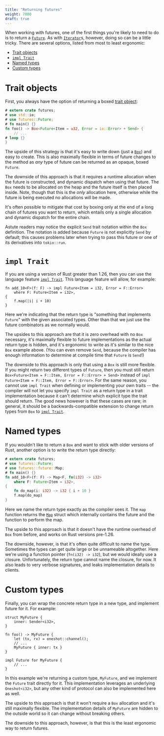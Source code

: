 ```yaml
---
title: "Returning futures"
weight: 7080
draft: true
---
```


[`Future`]: https://docs.rs/futures/0.1/futures/future/trait.Future.html
[`Iterator`]: https://doc.rust-lang.org/std/iter/trait.Iterator.html

When working with futures, one of the first things you're likely to need to do
is to return a [`Future`]. As with [`Iterator`]s, however, doing so can be a little tricky.
There are several options, listed from most to least ergonomic:

* [Trait objects][return-trait-objects]
* [`impl Trait`][return-impl-trait]
* [Named types][return-named-types]
* [Custom types][return-custom-types]

# Trait objects
[return-trait-objects]: #trait-objects

First, you always have the option of returning a boxed [trait object]:

```rust
# extern crate futures;
# use std::io;
# use futures::Future;
# fn main() {}
fn foo() -> Box<Future<Item = u32, Error = io::Error> + Send> {
    // ...
# loop {}
}
```

The upside of this strategy is that it's easy to write down (just a [`Box`]) and
easy to create. This is also maximally flexible in terms of future changes to
the method as *any* type of future can be returned as an opaque, boxed `Future`.

[`Box`]: https://doc.rust-lang.org/std/boxed/struct.Box.html

The downside of this approach is that it requires a runtime allocation when the
future is constructed, and dynamic dispatch when using that future. The `Box`
needs to be allocated on the heap and the future itself is then placed
inside. Note, though that this is the *only* allocation here, otherwise while
the future is being executed no allocations will be made.

It's often possible to mitigate that cost by boxing only at the end of a long
chain of futures you want to return, which entails only a single allocation and
dynamic dispatch for the entire chain.

Astute readers may notice the explicit `Send` trait notation within the `Box`
definition. The notation is added because `Future` is not explicitly `Send` by
default; this causes problems later when trying to pass this future or one of its
derivatives into `tokio::run`.

[trait object]: https://doc.rust-lang.org/book/trait-objects.html

# `impl Trait`
[return-impl-trait]: #impl-trait

If you are using a version of Rust greater than 1.26, then you can use the
language feature [`impl Trait`]. This language feature will allow, for
example:

[`impl Trait`]: https://github.com/rust-lang/rfcs/blob/master/text/1522-conservative-impl-trait.md

```rust,ignore
fn add_10<F>(f: F) -> impl Future<Item = i32, Error = F::Error>
    where F: Future<Item = i32>,
{
    f.map(|i| i + 10)
}
```

Here we're indicating that the return type is "something that implements
`Future`" with the given associated types. Other than that we just use the
future combinators as we normally would.

The upsides to this approach are that it is zero overhead with no `Box`
necessary, it's maximally flexible to future implementations as the actual
return type is hidden, and it's ergonomic to write as it's similar to the nice
`Box` example above. (You can even remove `Send`, because the compiler has
enough information to determine at compile time that `Future` is `Send`!)

The downside to this approach is only that using a `Box` is still more
flexible. If you might return two different types of `Future`, then you
must still return `Box<Future<Item = F::Item, Error = F::Error> + Send>` instead
of `impl Future<Item = F::Item, Error = F::Error>`. For the same reason, you
cannot use `impl Trait` when defining or implementing your own traits -- the
compiler will not let you specify `impl Trait` as a return type in a trait
implementation because it can't determine which explicit type the trait should return.
The good news however is that these cases are rare; in general, it should be a
backwards-compatible extension to change return types from `Box` to [`impl Trait`].

# Named types
[return-named-types]: #named-types

If you wouldn't like to return a `Box` and want to stick with older versions of
Rust, another option is to write the return type directly:

```rust
# extern crate futures;
# use futures::Future;
# use futures::future::Map;
# fn main() {}
fn add_10<F>(f: F) -> Map<F, fn(i32) -> i32>
    where F: Future<Item = i32>,
{
    fn do_map(i: i32) -> i32 { i + 10 }
    f.map(do_map)
}
```

Here we name the return type exactly as the compiler sees it. The `map`
function returns the [`Map`] struct which internally contains the future and the
function to perform the map.

The upside to this approach is that it doesn't have the runtime overhead of
`Box` from before, and works on Rust versions pre-1.26.

The downside, however, is that it's often quite difficult to name the type.
Sometimes the types can get quite large or be unnameable altogether. Here we're
using a function pointer (`fn(i32) -> i32`), but we would ideally use a closure.
Unfortunately, the return type cannot name the closure, for now. It also leads to
very verbose signatures, and leaks implementation details to clients.

[`Map`]: https://docs.rs/futures/0.1/futures/future/struct.Map.html

# Custom types
[return-custom-types]: #custom-types

Finally, you can wrap the concrete return type in a new type, and implement
future for it. For example:

```rust,ignore
struct MyFuture {
    inner: Sender<i32>,
}

fn foo() -> MyFuture {
    let (tx, rx) = oneshot::channel();
    // ...
    MyFuture { inner: tx }
}

impl Future for MyFuture {
    // ...
}
```

In this example we're returning a custom type, `MyFuture`, and we implement the
`Future` trait directly for it. This implementation leverages an underlying
`Oneshot<i32>`, but any other kind of protocol can also be implemented here as
well.

The upside to this approach is that it won't require a `Box` allocation and it's
still maximally flexible. The implementation details of `MyFuture` are hidden to
the outside world so it can change without breaking others.

The downside to this approach, however, is that this is the least ergonomic way
to return futures.

